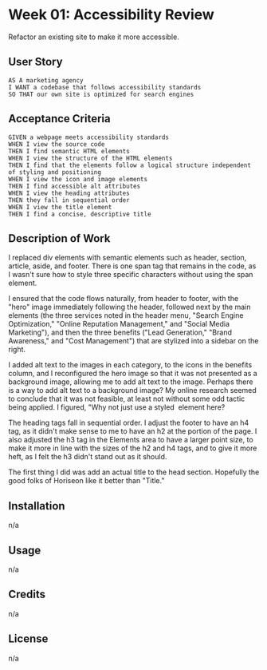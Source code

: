 # Week 01: Accessibility Review
Refactor an existing site to make it more accessible.
## User Story

```
AS A marketing agency
I WANT a codebase that follows accessibility standards
SO THAT our own site is optimized for search engines
```

## Acceptance Criteria

```
GIVEN a webpage meets accessibility standards
WHEN I view the source code
THEN I find semantic HTML elements
WHEN I view the structure of the HTML elements
THEN I find that the elements follow a logical structure independent of styling and positioning
WHEN I view the icon and image elements
THEN I find accessible alt attributes
WHEN I view the heading attributes
THEN they fall in sequential order
WHEN I view the title element
THEN I find a concise, descriptive title
```

## Description of Work
I replaced div elements with semantic elements such as header, section, article, aside, and footer. There is one span tag that remains in the code, as I wasn't sure how to style three specific characters without using the span element.

I ensured that the code flows naturally, from header to footer, with the "hero" image immediately following the header, followed next by the main elements (the three services noted in the header menu, "Search Engine Optimization," "Online Reputation Management," and "Social Media Marketing"), and then the three benefits ("Lead Generation," "Brand Awareness," and "Cost Management") that are stylized into a sidebar on the right.

I added alt text to the images in each category, to the icons in the benefits column, and I reconfigured the hero image so that it was not presented as a background image, allowing me to add alt text to the image. Perhaps there is a way to add alt text to a background image? My online research seemed to conclude that it was not feasible, at least not without some odd tactic being applied. I figured, "Why not just use a styled <img> element here?

The heading tags fall in sequential order. I adjust the footer to have an h4 tag, as it didn't make sense to me to have an h2 at the portion of the page. I also adjusted the h3 tag in the Elements area to have a larger point size, to make it more in line with the sizes of the h2 and h4 tags, and to give it more heft, as I felt the h3 didn't stand out as it should.

The first thing I did was add an actual title to the head section. Hopefully the good folks of Horiseon like it better than "Title."




## Installation
n/a
## Usage
n/a
## Credits
n/a
## License
n/a
